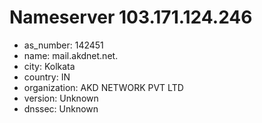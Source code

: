 # Nameserver 103.171.124.246

* as_number: 142451
* name: mail.akdnet.net.
* city: Kolkata
* country: IN
* organization: AKD NETWORK PVT LTD
* version: Unknown
* dnssec: Unknown
